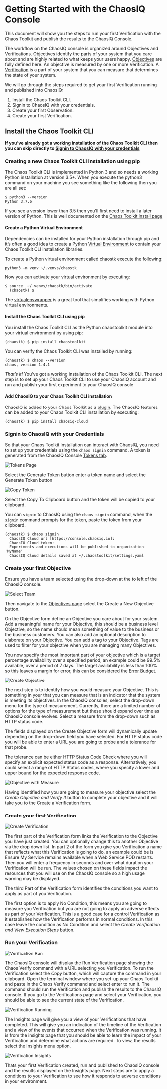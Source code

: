 # Getting Started with the ChaosIQ Console

This document will show you the steps to run your first Verification with the Chaos Toolkit and publish the results to the ChaosIQ Console.

The workflow on the ChaosIQ console is organized around Objectives and Verifications. Objectives identify the parts of your system that you care about and are highly related to what keeps your users happy. [Objectives](objectives) are fully defined  here[](). An objective is measured by one or more Verification. A [Verification](verification) is a part of your system that you can measure that determines the state of your system.

We will go through the steps required to get your first Verification running and published into ChaosIQ:

1. Install the Chaos Toolkit CLI.
1. Signin to ChaosIQ with your credentials.
1. Create your first Observation.
1. Create your first Verification.

## Install the  Chaos Toolkit CLI

**If you’ve already got a working installation of the Chaos Toolkit CLI then you can skip directly to [Signin to ChaosIQ with your credentials](#signin-to-chaosiq-with-your-credentials)**

### Creating a new Chaos Toolkit CLI Installation using pip

The Chaos Toolkit CLI is implemented in Python 3 and so needs a working Python installation at version 3.5+. When you execute the python3 command on your machine you see something like the following then you are all set:

```
$ python3 --version
Python 3.7.6
```

If you see a version lower than 3.5 then you’ll first need to install a later version of Python. This is well documented on the [Chaos Toolkit install page](https://docs.chaostoolkit.org/reference/usage/install/)

#### Create a Python Virtual Environment

Dependencies can be installed for your Python installation through pip and it’s often a good idea to create a Python [Virtual Environment](https://docs.python.org/3/tutorial/venv.html) to contain your Chaos Toolkit CLI installation libraries.

To create a Python virtual environment called chaostk execute the following:

```
python3 -m venv ~/.venvs/chaostk
```

Now you can activate your virtual environment by executing:

```
$ source  ~/.venvs/chaostk/bin/activate
  (chaostk) $
```
  The [virtualenvwrapper](https://virtualenvwrapper.readthedocs.io/en/latest/) is a great tool
  that simplifies working with Python virtual environments.

#### Install the Chaos Toolkit CLI using pip

You install the Chaos Toolkit CLI as the Python chaostoolkit module into your virtual environment by using pip:

```
(chaostk) $ pip install chaostoolkit
```

You can verify the Chaos Toolkit CLI was installed by running:

```
(chaostk) $ chaos --version
chaos, version 1.4.1
```

*That’s it!* You’ve got a working installation of the Chaos Toolkit CLI. The next step is to set up your Chaos Toolkit CLI to use your ChaosIQ account and run and publish your first experiment to your ChaosIQ console

#### Add ChaosIQ to your Chaos Toolkit CLI installation

ChaosIQ is added to your Chaos Toolkit as a [plugin](https://github.com/chaosiq/chaosiq-cloud). The ChaosIQ features can be added to your Chaos Toolkit CLI installation by executing:

```
(chaostk) $ pip install chaosiq-cloud
```

### Signin to ChaosIQ with your Credentials

So that your Chaos Toolkit installation can interact with ChaosIQ, you need to set up your credentials using the `chaos signin` command. A token is generated from the ChaosIQ Console [Tokens tab](https://console.chaosiq.io/tokens).

![Tokens Page](./static/images/tokens-page.png)

Select the Generate Token button enter a token name and select the Generate Token button

![Copy Token](./static/images/copy-token.png)

Select the Copy To Clipboard button and the token will be copied to your clipboard.


You can `signin` to ChaosIQ using the `chaos signin` command, when the `signin` command prompts for the token, paste the token from your clipboard.

```
(chaostk) $ chaos signin
  ChaosIQ Cloud url [https://console.chaosiq.io]:
  ChaosIQ Cloud token:
  Experiments and executions will be published to organization 'MyName'
  ChaosIQ Cloud details saved at ~/.chaostoolkit/settings.yaml
```

### Create your first Objective

Ensure you have a team selected using the drop-down at the to left of the ChaosIQ console.

![Select Team](./static/images/select-team.png)

Then navigate to the [Objectives page](https://console.chaosiq.io/ChaosIQ/Staging/objectives)  select the Create a New Objective button.

 On the Objective form define an Objective you care about for your system. Add a meaningful name for your Objective, this should be a business level Objective, so the name should mean something of value to the business or the business customers. You can also add an optional description to elaborate on your Objective. You can add a tag to your Objective. Tags are used to filter for your objective when you are managing many Objectives.

You now specify the most important part of your objective which is a target percentage availability over a specified period, an example could be 99.5% available, over a period of 7 days. The target availability is less than 100% so this leaves a margin for error, this can be considered the [Error Budget]().

![Create Objective](./static/images/create-objective.png)

The next step is to identify how you would measure your Objective. This is something in your that you can measure that is an indicator that the system is meeting its objectives. In the ChaosIQ consoles, select the drop-down menu for the type of measurement. Currently, there are a limited number of options for the type of measurement but these should expand over time as ChaosIQ console evolves. Select a measure from the drop-down such as HTTP status code.

The fields displayed on the Create Objective form will dynamically update depending on the drop-down field you have selected. For HTTP status code you will be able to enter a URL you are going to probe and a tolerance for that probe.

The tolerance can be either HTTP Status Code Check where you will specify an explicit expected status code as a response. Alternatively, you could select a range of HTTP Status codes, where you specify a lower and upper bound for the expected response code.

![Objective with Measure](./static/images/objective-with-measure.png)

Having identified how you are going to measure your objective select the *Create Objective and Verify It* button to complete your objective and it will take you to the Create a Verification form.


### Create your first Verification

![Create Verification](./static/images/create-verification.png)

The first part of the Verification form links the Verification to the Objective you have just created. You can optionally change this to another Objective via the drop down list. In part 2 of the form you give you Verification a name that reflects what this Verification is going to do, an example could be is Ensure My Service remains available when a Web Service POD restarts. Then you will enter a frequency in seconds and over what duration your Verification will be run. The values chosen on these fields impact the resources that you will use on the ChaosIQ console so a high usage warning may be displayed.

The third Part of the Verification form identifies the conditions you want to apply as part of you Verification.

The first option is to apply No Condition, this means you are going to measure you Verification but you are not going to apply an adverse effects as part of your Verification. This is a good case for a control Verification as it establishes how the Verification performs in normal conditions. In this case leave the condition as No Condition and select the *Create Verification and View Execution Steps* button.

### Run your Verification

![Verification Run](./static/images/verification-run.png)

The ChaosIQ console will display the Run Verification page showing the Chaos Verify command with a URL selecting you Verification. To run the Verification select the *Copy* button, which will capture the command in your clipboard.  Open the terminal window where you set-up your Chaos Toolkit and paste in the Chaos Verify command and select enter to run it. The command should run the Verification and publish the results to the ChaosIQ console. If you go to the Verifications page and select your Verification, you should be able to see the current state of the
Verification.

![Verification Running](./static/images/verification-running.png)

 The Insights page will give you a view of your Verifications that have completed. This will give you an indication of the timeline of the Verification and a view of the events that occurred when the Verification was running. It is from the insights page that you should be able to learn the impact of your Verification and determine what actions are required. To view, the results select the Insights menu option.

 ![Verification Insights](./static/images/verification-insights.png)

 Thats your first Verification created, run and published to ChaosIQ console and the results displayed on the Insights page. Next steps are to apply a conditions to your Verification to see how it responds to adverse conditions in your environment.
